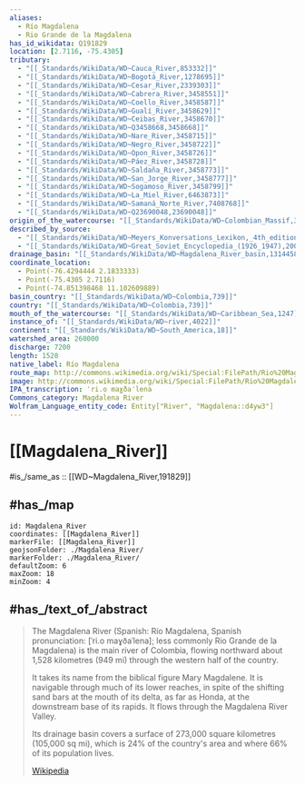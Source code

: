 ```yaml
---
aliases:
  - Río Magdalena
  - Rio Grande de la Magdalena
has_id_wikidata: Q191829
location: [2.7116, -75.4305]
tributary:
  - "[[_Standards/WikiData/WD~Cauca_River,853332]]"
  - "[[_Standards/WikiData/WD~Bogotá_River,1278695]]"
  - "[[_Standards/WikiData/WD~Cesar_River,2339303]]"
  - "[[_Standards/WikiData/WD~Cabrera_River,3458551]]"
  - "[[_Standards/WikiData/WD~Coello_River,3458587]]"
  - "[[_Standards/WikiData/WD~Gualí_River,3458629]]"
  - "[[_Standards/WikiData/WD~Ceibas_River,3458670]]"
  - "[[_Standards/WikiData/WD~Q3458668,3458668]]"
  - "[[_Standards/WikiData/WD~Nare_River,3458715]]"
  - "[[_Standards/WikiData/WD~Negro_River,3458722]]"
  - "[[_Standards/WikiData/WD~Opon_River,3458726]]"
  - "[[_Standards/WikiData/WD~Páez_River,3458728]]"
  - "[[_Standards/WikiData/WD~Saldaña_River,3458773]]"
  - "[[_Standards/WikiData/WD~San_Jorge_River,3458777]]"
  - "[[_Standards/WikiData/WD~Sogamoso_River,3458799]]"
  - "[[_Standards/WikiData/WD~La_Miel_River,6463873]]"
  - "[[_Standards/WikiData/WD~Samaná_Norte_River,7408768]]"
  - "[[_Standards/WikiData/WD~Q23690048,23690048]]"
origin_of_the_watercourse: "[[_Standards/WikiData/WD~Colombian_Massif,3066648]]"
described_by_source:
  - "[[_Standards/WikiData/WD~Meyers_Konversations_Lexikon,_4th_edition_(1885_1890),19219752]]"
  - "[[_Standards/WikiData/WD~Great_Soviet_Encyclopedia_(1926_1947),20078554]]"
drainage_basin: "[[_Standards/WikiData/WD~Magdalena_River_basin,131445832]]"
coordinate_location:
  - Point(-76.4294444 2.1833333)
  - Point(-75.4305 2.7116)
  - Point(-74.851398468 11.102609889)
basin_country: "[[_Standards/WikiData/WD~Colombia,739]]"
country: "[[_Standards/WikiData/WD~Colombia,739]]"
mouth_of_the_watercourse: "[[_Standards/WikiData/WD~Caribbean_Sea,1247]]"
instance_of: "[[_Standards/WikiData/WD~river,4022]]"
continent: "[[_Standards/WikiData/WD~South_America,18]]"
watershed_area: 260000
discharge: 7200
length: 1528
native_label: Río Magdalena
route_map: http://commons.wikimedia.org/wiki/Special:FilePath/Rio%20Magdalena%20map.png
image: http://commons.wikimedia.org/wiki/Special:FilePath/Rio%20Magdalena%2C%20Colombia%2001.jpg
IPA_transcription: ˈri.o maɣðaˈlena
Commons_category: Magdalena River
Wolfram_Language_entity_code: Entity["River", "Magdalena::d4yw3"]
---
```


# [[Magdalena_River]] 

#is_/same_as :: [[WD~Magdalena_River,191829]] 

## #has_/map 

```leaflet
id: Magdalena_River
coordinates: [[Magdalena_River]] 
markerFile: [[Magdalena_River]] 
geojsonFolder: ./Magdalena_River/
markerFolder: ./Magdalena_River/
defaultZoom: 6 
maxZoom: 18
minZoom: 4
```

## #has_/text_of_/abstract 

> The Magdalena River (Spanish: Río Magdalena, Spanish pronunciation: [ˈri.o maɣðaˈlena]; 
> less commonly Rio Grande de la Magdalena) is the main river of Colombia, 
> flowing northward about 1,528 kilometres (949 mi) through the western half of the country. 
> 
> It takes its name from the biblical figure Mary Magdalene. 
> It is navigable through much of its lower reaches, 
> in spite of the shifting sand bars at the mouth of its delta, as far as Honda, 
> at the downstream base of its rapids. 
> It flows through the Magdalena River Valley.
>
> Its drainage basin covers a surface of 273,000 square kilometres (105,000 sq mi), 
> which is 24% of the country's area and where 66% of its population lives.
>
> [Wikipedia](https://en.wikipedia.org/wiki/Magdalena%20River) 

